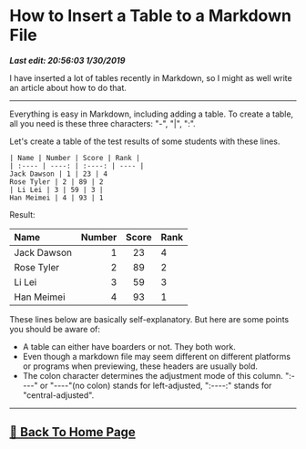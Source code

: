 # How to Insert a Table to a Markdown File

***Last edit: 20:56:03 1/30/2019***

I have inserted a lot of tables recently in Markdown, so I might as well write an article about how to do that.

----

Everything is easy in Markdown, including adding a table. To create a table, all you need is these three characters: "-", "|", ":".

Let's create a table of the test results of some students with these lines.

	| Name | Number | Score | Rank |
	| :---- | ----: | :----: | ---- |
	Jack Dawson | 1 | 23 | 4 
	Rose Tyler | 2 | 89 | 2 
	| Li Lei | 3 | 59 | 3 |
	Han Meimei | 4 | 93 | 1

Result:

| Name | Number | Score | Rank |
| :---- | ----: | :----: | ---- |
Jack Dawson | 1 | 23 | 4 
Rose Tyler | 2 | 89 | 2 
| Li Lei | 3 | 59 | 3 |
Han Meimei | 4 | 93 | 1

These lines below are basically self-explanatory. But here are some points you should be aware of:

- A table can either have boarders or not. They both work. 
- Even though a markdown file may seem different on different platforms or programs when previewing, these headers are usually bold.
- The colon character determines the adjustment mode of this column. ":----" or "----"(no colon) stands for left-adjusted, ":----:" stands for "central-adjusted".

----

## **[🏡 Back To Home Page](https://angelohyang.github.io/Blog/)**